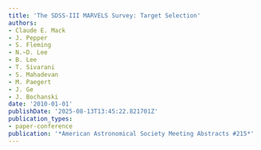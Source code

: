 ```yaml
---
title: 'The SDSS-III MARVELS Survey: Target Selection'
authors:
- Claude E. Mack
- J. Pepper
- S. Fleming
- N.~D. Lee
- B. Lee
- T. Sivarani
- S. Mahadevan
- M. Paegert
- J. Ge
- J. Bochanski
date: '2010-01-01'
publishDate: '2025-08-13T13:45:22.821701Z'
publication_types:
- paper-conference
publication: '*American Astronomical Society Meeting Abstracts #215*'
---
```

